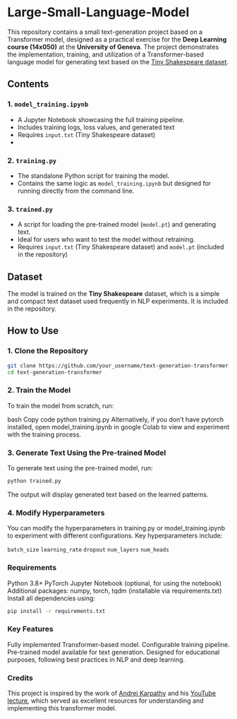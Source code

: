# Large-Small-Language-Model

This repository contains a small text-generation project based on a Transformer model, designed as a practical exercise for the **Deep Learning course (14x050)** at the **University of Geneva**. The project demonstrates the implementation, training, and utilization of a Transformer-based language model for generating text based on the [Tiny Shakespeare dataset](https://raw.githubusercontent.com/karpathy/char-rnn/master/data/tinyshakespeare/input.txt).

## Contents

### 1. `model_training.ipynb`
- A Jupyter Notebook showcasing the full training pipeline.
- Includes training logs, loss values, and generated text 
- Requires `input.txt` (Tiny Shakespeare dataset)
- 
### 2. `training.py`
- The standalone Python script for training the model.
- Contains the same logic as `model_training.ipynb` but designed for running directly from the command line.

### 3. `trained.py`
- A script for loading the pre-trained model (`model.pt`) and generating text.
- Ideal for users who want to test the model without retraining.
- Requires `input.txt` (Tiny Shakespeare dataset) and `model.pt` (included in the repository)

## Dataset
The model is trained on the **Tiny Shakespeare** dataset, which is a simple and compact text dataset used frequently in NLP experiments. It is included in the repository.

## How to Use

### 1. Clone the Repository
```bash
git clone https://github.com/your_username/text-generation-transformer.git
cd text-generation-transformer
```
### 2. Train the Model
To train the model from scratch, run:

bash
Copy code
python training.py
Alternatively, if you don't have pytorch installed, open model_training.ipynb in google Colab  to view and experiment with the training process.

### 3. Generate Text Using the Pre-trained Model
To generate text using the pre-trained model, run:

```bash
python trained.py
```
The output will display generated text based on the learned patterns.

### 4. Modify Hyperparameters
You can modify the hyperparameters in training.py or model_training.ipynb to experiment with different configurations. Key hyperparameters include:

`batch_size`
`learning_rate`
`dropout`
`num_layers`
`num_heads`

### Requirements
Python 3.8+
PyTorch
Jupyter Notebook (optional, for using the notebook)
Additional packages: numpy, torch, tqdm (installable via requirements.txt)
Install all dependencies using:

```bash
pip install -r requirements.txt
```

### Key Features
Fully implemented Transformer-based model.
Configurable training pipeline.
Pre-trained model available for text generation.
Designed for educational purposes, following best practices in NLP and deep learning.

### Credits
This project is inspired by the work of [Andrej Karpathy](https://github.com/karpathy) and his [YouTube lecture](https://www.youtube.com/watch?v=kCc8FmEb1nY), which served as excellent resources for understanding and implementing this transformer model.


